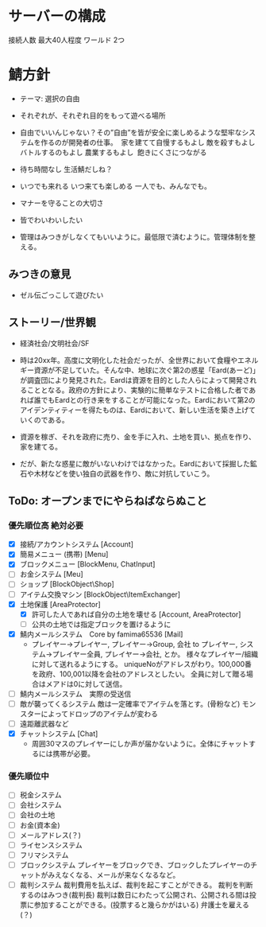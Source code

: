 # サーバーの構成
接続人数 最大40人程度
ワールド 2つ 

# 鯖方針
* テーマ: 選択の自由

* それぞれが、それぞれ目的をもって遊べる場所
* 自由でいいんじゃない？その”自由”を皆が安全に楽しめるような堅牢なシステムを作るのが開発者の仕事。
  家を建てて自慢するもよし 敵を殺すもよし バトルするのもよし 農業するもよし
  飽きにくさにつながる
* 待ち時間なし 生活鯖だしね？
* いつでも来れる いつ来ても楽しめる 一人でも、みんなでも。
* マナーを守ることの大切さ
* 皆でわいわいしたい
* 管理はみつきがしなくてもいいように。最低限で済むように。管理体制を整える。

## みつきの意見
* ゼル伝ごっこして遊びたい

## ストーリー/世界観
* 経済社会/文明社会/SF

* 時は20xx年。高度に文明化した社会だったが、全世界において食糧やエネルギー資源が不足していた。そんな中、地球に次ぐ第2の惑星「Eard(あーど)」が調査団により発見された。Eardは資源を目的とした人らによって開発されることとなる。政府の方針により、実験的に簡単なテストに合格した者であれば誰でもEardとの行き来をすることが可能になった。Eardにおいて第2のアイデンティティーを得たものは、Eardにおいて、新しい生活を築き上げていくのである。
* 資源を稼ぎ、それを政府に売り、金を手に入れ、土地を買い、拠点を作り、家を建てる。
* だが、新たな惑星に敵がいないわけではなかった。Eardにおいて採掘した鉱石や木材などを使い独自の武器を作り、敵に対抗していこう。

## ToDo: オープンまでにやらねばならぬこと
### 優先順位高 絶対必要
* [x] 接続/アカウントシステム [Account]
* [x] 簡易メニュー (携帯) [Menu]
* [x] ブロックメニュー [BlockMenu, ChatInput]
* [ ] お金システム [Meu]
* [ ] ショップ [BlockObject\Shop]
* [ ] アイテム交換マシン [BlockObject\ItemExchanger]
* [x] 土地保護 [AreaProtector]
  * [x] 許可した人であれば自分の土地を壊せる [Account, AreaProtector]
  * [ ] 公共の土地では指定ブロックを置けるように
* [x] 鯖内メールシステム　Core by famima65536 [Mail]
  * プレイヤー→プレイヤー, プレイヤー→Group, 会社 to プレイヤー, システム→プレイヤー全員, プレイヤー→会社, とか。
    様々なプレイヤー/組織に対して送れるようにする。
    uniqueNoがアドレスがわり。100,000番を政府、100,001以降を会社のアドレスとしたい。
    全員に対して贈る場合はメアドは0に対して送信。
* [ ] 鯖内メールシステム　実際の受送信
* [ ] 敵が襲ってくるシステム
  敵は一定確率でアイテムを落とす。(骨粉など)
  モンスターによってドロップのアイテムが変わる
* [ ] 遠距離武器など
* [x] チャットシステム [Chat]
  * 周囲30マスのプレイヤーにしか声が届かないように。全体にチャットするには携帯が必要。

### 優先順位中
* [ ] 税金システム
* [ ] 会社システム
* [ ] 会社の土地
* [ ] お金(資本金)
* [ ] メールアドレス(？)
* [ ] ライセンスシステム
* [ ] フリマシステム
* [ ] ブロックシステム プレイヤーをブロックでき、ブロックしたプレイヤーのチャットがみえなくなる、メールが来なくなるなど。
* [ ] 裁判システム
  裁判費用を払えば、裁判を起こすことができる。
  裁判を判断するのはみつき(裁判長)
  裁判は数日にわたって公開され、公開される間は投票に参加することができる。(投票すると幾らかがはいる)
  弁護士を雇える(？)
